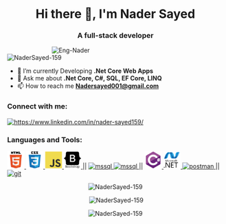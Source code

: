 <h1 align="center">Hi there 👋, I'm Nader Sayed</h1>
<h3 align="center">A full-stack developer</h3>
<img width="400" align="right" src="https://user-images.githubusercontent.com/69011963/137184767-79a13ec7-1bb3-4341-a6da-3a149c9c159a.gif" alt="Eng-Nader" />

<p align="left"> <img src="https://komarev.com/ghpvc/?username=NaderSayed-159&label=Profile%20views&color=0e75b6&style=flat" alt="NaderSayed-159" /> </p>

- 🌱 I’m currently Developing **.Net Core Web Apps**
- 💬 Ask me about **.Net Core, C#, SQL, EF Core, LINQ**
- 📫 How to reach me **Nadersayed001@gmail.com**

<h3 align="left">Connect with me:</h3>
<p align="left">
<a href="https://www.linkedin.com/in/nader-sayed159/" target="blank"><img align="center" src="https://raw.githubusercontent.com/rahuldkjain/github-profile-readme-generator/master/src/images/icons/Social/linked-in-alt.svg" alt="https://www.linkedin.com/in/nader-sayed159/" height="30" width="40" /></a>
</p>

<h3 align="left">Languages and Tools:</h3>
<p align="left"><a href="https://www.w3.org/html/" target="_blank" rel="noreferrer"> <img src="https://raw.githubusercontent.com/devicons/devicon/master/icons/html5/html5-original-wordmark.svg" alt="html5" width="40" height="40"/> </a> <a href="https://www.w3schools.com/css/" target="_blank" rel="noreferrer"> <img src="https://raw.githubusercontent.com/devicons/devicon/master/icons/css3/css3-original-wordmark.svg" alt="css3" width="40" height="40"/> </a>  <a href="https://developer.mozilla.org/en-US/docs/Web/JavaScript" target="_blank" rel="noreferrer"> <img src="https://raw.githubusercontent.com/devicons/devicon/master/icons/javascript/javascript-original.svg" alt="javascript" width="40" height="40"/> </a>  <a href="https://getbootstrap.com" target="_blank" rel="noreferrer"> <img src="https://raw.githubusercontent.com/devicons/devicon/master/icons/bootstrap/bootstrap-plain-wordmark.svg" alt="bootstrap" width="40" height="40"/> </a> || <a href="https://www.microsoft.com/en-us/sql-server" target="_blank" rel="noreferrer"> <img src="https://www.svgrepo.com/show/303229/microsoft-sql-server-logo.svg" alt="mssql" width="40" height="40"/> </a><a href="https://www.microsoft.com/en-us/sql-server" target="_blank" rel="noreferrer"> <img src="https://www.svgrepo.com/show/303229/microsoft-sql-server-logo.svg" alt="mssql" width="40" height="40"/> </a> || <a href="https://www.w3schools.com/cs/" target="_blank" rel="noreferrer"> <img src="https://raw.githubusercontent.com/devicons/devicon/master/icons/csharp/csharp-original.svg" alt="csharp" width="40" height="40"/> </a>  <a href="https://dotnet.microsoft.com/" target="_blank" rel="noreferrer"> <img src="https://raw.githubusercontent.com/devicons/devicon/master/icons/dot-net/dot-net-original-wordmark.svg" alt="dotnet" width="40" height="40"/> </a>   <a href="https://postman.com" target="_blank" rel="noreferrer"> <img src="https://www.vectorlogo.zone/logos/getpostman/getpostman-icon.svg" alt="postman" width="40" height="40"/> </a> || <a href="https://git-scm.com/" target="_blank" rel="noreferrer"> <img src="https://www.vectorlogo.zone/logos/git-scm/git-scm-icon.svg" alt="git" width="40" height="40"/> </a> </p>

<p align="center"><img  src="https://github-readme-stats.vercel.app/api/top-langs?username=NaderSayed-159&theme=github_dark&show_icons=true&locale=en&layout=compact" alt="NaderSayed-159" /></p>
<p align="center"> <img  src="https://github-readme-stats.vercel.app/api?username=NaderSayed-159&show_icons=true&theme=github_dark&locale=en" alt="NaderSayed-159" /></p>
<p align="center"><img  src="https://github-readme-streak-stats.herokuapp.com/?user=NaderSayed-159&theme=github_dark" alt="NaderSayed-159" /></p>
